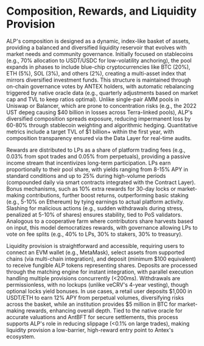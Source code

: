 # Composition, Rewards, and Liquidity Provision

ALP's composition is designed as a dynamic, index-like basket of assets, providing a balanced and diversified liquidity reservoir that evolves with market needs and community governance. Initially focused on stablecoins (e.g., 70% allocation to USDT/USDC for low-volatility anchoring), the pool expands in phases to include blue-chip cryptocurrencies like BTC (20%), ETH (5%), SOL (3%), and others (2%), creating a multi-asset index that mirrors diversified investment funds. This structure is maintained through on-chain governance votes by ANTEX holders, with automatic rebalancing triggered by native oracle data (e.g., quarterly adjustments based on market cap and TVL to keep ratios optimal). Unlike single-pair AMM pools in Uniswap or Balancer, which are prone to concentration risks (e.g., the 2022 UST depeg causing $40 billion in losses across Terra-linked pools), ALP's diversified composition spreads exposure, reducing impermanent loss by 60-80% through stablecoin weighting and algorithmic hedging. Quantitative metrics include a target TVL of $1 billion+ within the first year, with composition transparency ensured via the Data Layer for real-time audits.

Rewards are distributed to LPs as a share of platform trading fees (e.g., 0.03% from spot trades and 0.05% from perpetuals), providing a passive income stream that incentivizes long-term participation. LPs earn proportionally to their pool share, with yields ranging from 8-15% APY in standard conditions and up to 25% during high-volume periods (compounded daily via smart contracts integrated with the Contract Layer). Bonus mechanisms, such as 10% extra rewards for 30-day locks or market-making contributions, further boost returns, outperforming basic staking (e.g., 5-10% on Ethereum) by tying earnings to actual platform activity. Slashing for malicious actions (e.g., sudden withdrawals during stress, penalized at 5-10% of shares) ensures stability, tied to PoS validators. Analogous to a cooperative farm where contributors share harvests based on input, this model democratizes rewards, with governance allowing LPs to vote on fee splits (e.g., 40% to LPs, 30% to stakers, 30% to treasury).

Liquidity provision is straightforward and accessible, requiring users to connect an EVM wallet (e.g., MetaMask), select assets from supported chains (via multi-chain integration), and deposit (minimum $100 equivalent) to receive fungible ALP tokens representing shares. Deposits are processed through the matching engine for instant integration, with parallel execution handling multiple provisions concurrently (<200ms). Withdrawals are permissionless, with no lockups (unlike veCRV's 4-year vesting), though optional locks yield bonuses. In use cases, a retail user deposits $1,000 in USDT/ETH to earn 12% APY from perpetual volumes, diversifying risks across the basket, while an institution provides $5 million in BTC for market-making rewards, enhancing overall depth. Tied to the native oracle for accurate valuations and AntBFT for secure settlements, this process supports ALP's role in reducing slippage (<0.1% on large trades), making liquidity provision a low-barrier, high-reward entry point to Antex's ecosystem.
